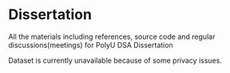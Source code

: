 # Dissertation
All the materials including references, source code and regular discussions(meetings) for PolyU DSA Dissertation

Dataset is currently unavailable because of some privacy issues.
